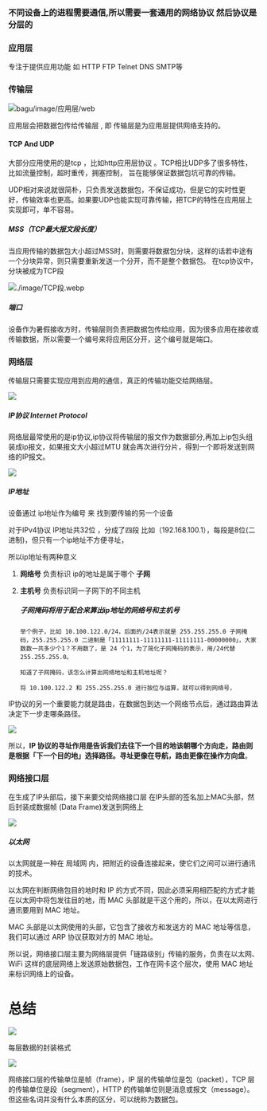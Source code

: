 ### 不同设备上的进程需要通信,所以需要一套通用的网络协议 然后协议是分层的

### 应用层

 专注于提供应用功能 如 HTTP FTP Telnet DNS SMTP等

### 传输层

![bagu/image/应用层/web](../image/%E5%BA%94%E7%94%A8%E5%B1%82.webp)

应用层会把数据包传给传输层 , 即 传输层是为应用层提供网络支持的。

####  TCP And UDP

  大部分应用使用的是tcp ，比如http应用层协议 。TCP相比UDP多了很多特性，比如流量控制，超时重传，拥塞控制， 旨在能够保证数据包坑可靠的传输。

  UDP相对来说就很简朴，只负责发送数据包，不保证成功，但是它的实时性更好，传输效率也更高。如果要UDP也能实现可靠传输，把TCP的特性在应用层上实现即可，单不容易。

##### MSS（TCP最大报文段长度）

  当应用传输的数据包大小超过MSS时，则需要将数据包分块，这样的话若中途有一个分块异常，则只需要重新发送一个分开，而不是整个数据包。 在tcp协议中，分块被成为TCP段

![./image/TCP段.webp](../image/TCP%E6%AE%B5.webp)

##### 端口

设备作为暑假接收方时，传输层则负责把数据包传给应用，因为很多应用在接收或传输数据，所以需要一个编号来将应用区分开，这个编号就是端口。

### 网络层

传输层只需要实现应用到应用的通信，真正的传输功能交给网络层。

![](../image/%E7%BD%91%E7%BB%9C%E5%B1%82.webp)

##### IP协议 Internet Protocol

网络层最常使用的是ip协议,ip协议将传输层的报文作为数据部分,再加上ip包头组装成ip报文，如果报文大小超过MTU 就会再次进行分片，得到一个即将发送到网络的IP报文。

![](../image/12.webp)

##### IP地址

设备通过 ip地址作为编号 来 找到要传输的另一个设备 

对于IPv4协议 IP地址共32位 ，分成了四段 比如（192.168.100.1），每段是8位(二进制)，但只有一个ip地址不方便寻址，

所以ip地址有两种意义

1. **网络号** 负责标识 ip的地址是属于哪个 **子网**

2. **主机号** 负责标识同一子网下的不同主机

   ##### 子网掩码将用于配合来算出ip地址的网络号和主机号

   ```solidity
   举个例子，比如 10.100.122.0/24，后面的/24表示就是 255.255.255.0 子网掩码，255.255.255.0 二进制是「11111111-11111111-11111111-00000000」，大家数数一共多少个1？不用数了，是 24 个1，为了简化子网掩码的表示，用/24代替255.255.255.0。
   
   知道了子网掩码，该怎么计算出网络地址和主机地址呢？
   
   将 10.100.122.2 和 255.255.255.0 进行按位与运算，就可以得到网络号，
   ```

IP协议的另一个重要能力就是路由，在数据包到达一个网络节点后，通过路由算法决定下一步走哪条路径。

![](../image/17.webp)

所以，**IP 协议的寻址作用是告诉我们去往下一个目的地该朝哪个方向走，路由则是根据「下一个目的地」选择路径。寻址更像在导航，路由更像在操作方向盘**。

### 网络接口层

在生成了IP头部后，接下来要交给网络接口层 在IP头部的签名加上MAC头部，然后封装成数据帧 (Data Frame)发送到网络上

![](../image/%E7%BD%91%E7%BB%9C%E6%8E%A5%E5%8F%A3%E5%B1%82.webp)

##### 以太网  

以太网就是一种在 局域网 内，把附近的设备连接起来，使它们之间可以进行通讯的技术。

以太网在判断网络包目的地时和 IP 的方式不同，因此必须采用相匹配的方式才能在以太网中将包发往目的地，而 MAC 头部就是干这个用的，所以，在以太网进行通讯要用到 MAC 地址。

MAC 头部是以太网使用的头部，它包含了接收方和发送方的 MAC 地址等信息，我们可以通过 ARP 协议获取对方的 MAC 地址。

所以说，网络接口层主要为网络层提供「链路级别」传输的服务，负责在以太网、WiFi 这样的底层网络上发送原始数据包，工作在网卡这个层次，使用 MAC 地址来标识网络上的设备。

# 总结

![](../image/tcpip%E5%8F%82%E8%80%83%E6%A8%A1%E5%9E%8B.drawio.webp)

每层数据的封装格式 

![](../image/%E5%B0%81%E8%A3%85.webp)

网络接口层的传输单位是帧（frame），IP 层的传输单位是包（packet），TCP 层的传输单位是段（segment），HTTP 的传输单位则是消息或报文（message）。但这些名词并没有什么本质的区分，可以统称为数据包。